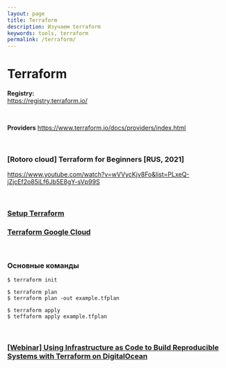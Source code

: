```yaml
---
layout: page
title: Terraform
description: Изучаем terraform
keywords: tools, terraform
permalink: /terraform/
---
```


# Terraform

**Registry:**  
https://registry.terraform.io/

<br/>

**Providers**
https://www.terraform.io/docs/providers/index.html

<br/>

### [Rotoro cloud] Terraform for Beginners [RUS, 2021]

https://www.youtube.com/watch?v=wVVycKjv8Fo&list=PLxeQ-jZjcEf2o85iLf6Jb5E8gY-sVp99S

<br/>

### [Setup Terraform](/terraform/setup//)

### [Terraform Google Cloud](/terraform/google-cloud/)

<br/>

### Основные команды

```
$ terraform init

$ terraform plan
$ terraform plan -out example.tfplan

$ terraform apply
$ teffaform apply example.tfplan
```

<br/>

### [[Webinar] Using Infrastructure as Code to Build Reproducible Systems with Terraform on DigitalOcean](//sysadm.ru/devops/clouds/do/terraform/)
